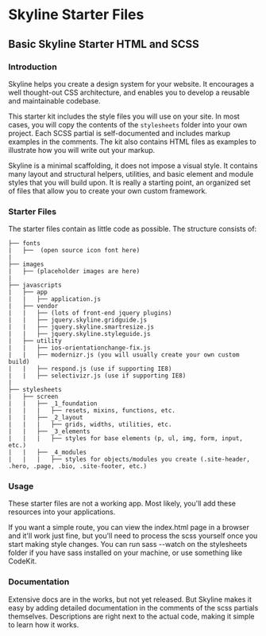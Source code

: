 # Skyline Starter Files
## Basic Skyline Starter HTML and SCSS


### Introduction

Skyline helps you create a design system for your website.  It encourages a well thought-out CSS architecture, and enables you to develop a reusable and maintainable codebase.

This starter kit includes the style files you will use on your site. In most cases, you will copy the contents of the `stylesheets` folder into your own project. Each SCSS partial is self-documented and includes markup examples in the comments. The kit also contains HTML files as examples to illustrate how you will write out your markup.

Skyline is a minimal scaffolding, it does not impose a visual style.  It contains many layout and structural helpers, utilities, and basic element and module styles that you will build upon. It is really a starting point, an organized set of files that allow you to create your own custom framework.

### Starter Files
The starter files contain as little code as possible.  The structure consists of:

```
├── fonts
|   ├──  (open source icon font here)
|
├── images
|   ├── (placeholder images are here)
|
├── javascripts
|   ├── app
|   |   ├── application.js
|   ├── vendor
|   |   ├── (lots of front-end jquery plugins)
|   |   ├── jquery.skyline.gridguide.js
|   |   ├── jquery.skyline.smartresize.js
|   |   ├── jquery.skyline.styleguide.js
|   ├── utility
|   |   ├── ios-orientationchange-fix.js
|   |   ├── modernizr.js (you will usually create your own custom build)
|   |   ├── respond.js (use if supporting IE8)
|   |   ├── selectivizr.js (use if supporting IE8)
|
├── stylesheets
|   ├── screen
|   |   ├── _1_foundation
|   |   |   ├── resets, mixins, functions, etc.
|   |   ├── _2_layout
|   |   |   ├── grids, widths, utilities, etc.
|   |   ├── _3_elements
|   |   |   ├── styles for base elements (p, ul, img, form, input, etc.)
|   |   ├── _4_modules
|   |   |   ├── styles for objects/modules you create (.site-header, .hero, .page, .bio, .site-footer, etc.)
```

### Usage
These starter files are not a working app. Most likely, you'll add these resources into your applications.

If you want a simple route, you can view the index.html page in a browser and it'll work just fine, but you'll need to process the scss yourself once you start making style changes. You can run sass --watch on the stylesheets folder if you have sass installed on your machine, or use something like CodeKit.


### Documentation
Extensive docs are in the works, but not yet released. But Skyline makes it easy by adding detailed documentation in the comments of the scss partials themselves. Descriptions are right next to the actual code, making it simple to learn how it works.

